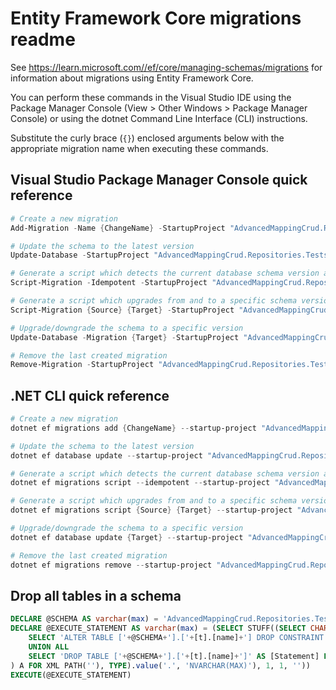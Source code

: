 # Entity Framework Core migrations readme

See <https://learn.microsoft.com//ef/core/managing-schemas/migrations> for information about migrations using Entity Framework Core.

You can perform these commands in the Visual Studio IDE using the Package Manager Console (View > Other Windows > Package Manager Console) or using the dotnet Command Line Interface (CLI) instructions.

Substitute the curly brace (`{}`) enclosed arguments below with the appropriate migration name when executing these commands.

## Visual Studio Package Manager Console quick reference

```powershell
# Create a new migration
Add-Migration -Name {ChangeName} -StartupProject "AdvancedMappingCrud.Repositories.Tests.Api" -Project "AdvancedMappingCrud.Repositories.Tests.Infrastructure"

# Update the schema to the latest version
Update-Database -StartupProject "AdvancedMappingCrud.Repositories.Tests.Api" -Project "AdvancedMappingCrud.Repositories.Tests.Infrastructure"

# Generate a script which detects the current database schema version and updates it to the latest
Script-Migration -Idempotent -StartupProject "AdvancedMappingCrud.Repositories.Tests.Api" -Project "AdvancedMappingCrud.Repositories.Tests.Infrastructure"

# Generate a script which upgrades from and to a specific schema version
Script-Migration {Source} {Target} -StartupProject "AdvancedMappingCrud.Repositories.Tests.Api" -Project "AdvancedMappingCrud.Repositories.Tests.Infrastructure"

# Upgrade/downgrade the schema to a specific version
Update-Database -Migration {Target} -StartupProject "AdvancedMappingCrud.Repositories.Tests.Api" -Project "AdvancedMappingCrud.Repositories.Tests.Infrastructure"

# Remove the last created migration
Remove-Migration -StartupProject "AdvancedMappingCrud.Repositories.Tests.Api" -Project "AdvancedMappingCrud.Repositories.Tests.Infrastructure"
```

## .NET CLI quick reference

```powershell
# Create a new migration
dotnet ef migrations add {ChangeName} --startup-project "AdvancedMappingCrud.Repositories.Tests.Api" --project "AdvancedMappingCrud.Repositories.Tests.Infrastructure"

# Update the schema to the latest version
dotnet ef database update --startup-project "AdvancedMappingCrud.Repositories.Tests.Api" --project "AdvancedMappingCrud.Repositories.Tests.Infrastructure"

# Generate a script which detects the current database schema version and updates it to the latest
dotnet ef migrations script --idempotent --startup-project "AdvancedMappingCrud.Repositories.Tests.Api" --project "AdvancedMappingCrud.Repositories.Tests.Infrastructure"

# Generate a script which upgrades from and to a specific schema version
dotnet ef migrations script {Source} {Target} --startup-project "AdvancedMappingCrud.Repositories.Tests.Api" --project "AdvancedMappingCrud.Repositories.Tests.Infrastructure"

# Upgrade/downgrade the schema to a specific version
dotnet ef database update {Target} --startup-project "AdvancedMappingCrud.Repositories.Tests.Api" --project "AdvancedMappingCrud.Repositories.Tests.Infrastructure"

# Remove the last created migration
dotnet ef migrations remove --startup-project "AdvancedMappingCrud.Repositories.Tests.Api" --project "AdvancedMappingCrud.Repositories.Tests.Infrastructure"
```

## Drop all tables in a schema

```sql
DECLARE @SCHEMA AS varchar(max) = 'AdvancedMappingCrud.Repositories.Tests'
DECLARE @EXECUTE_STATEMENT AS varchar(max) = (SELECT STUFF((SELECT CHAR(13) + CHAR(10) + [Statement] FROM (
    SELECT 'ALTER TABLE ['+@SCHEMA+'].['+[t].[name]+'] DROP CONSTRAINT ['+[fk].[name]+']' AS [Statement] FROM [sys].[foreign_keys] AS [fk] INNER JOIN [sys].[tables] AS [t] ON [t].[object_id] = [fk].[parent_object_id] INNER JOIN [sys].[schemas] AS [s] ON [s].[schema_id] = [t].[schema_id] WHERE [s].[name] = @SCHEMA
    UNION ALL
    SELECT 'DROP TABLE ['+@SCHEMA+'].['+[t].[name]+']' AS [Statement] FROM [sys].[tables] AS [t] INNER JOIN [sys].[schemas] AS [s] ON [s].[schema_id] = [t].[schema_id] WHERE [s].[name] = @SCHEMA
) A FOR XML PATH(''), TYPE).value('.', 'NVARCHAR(MAX)'), 1, 1, ''))
EXECUTE(@EXECUTE_STATEMENT)
```
